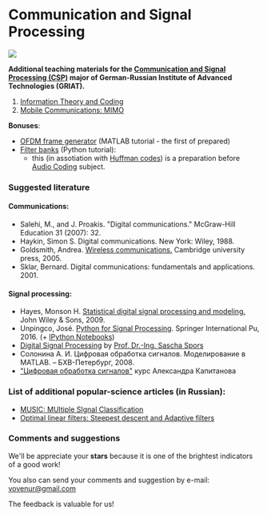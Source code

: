 # Communication and Signal Processing 

![](https://griat.kai.ru/documents/11766/5832734/GRIAT_Logo_small.png/b7879498-3575-4797-b725-f0e7eef9103e?t=1489845157157)


**Additional teaching materials for the [Communication and Signal Processing (CSP)](https://griat.kai.ru/communications-and-signal-processing) major of German-Russian Institute of Advanced Technologies (GRIAT).** 

1. [Information Theory and Coding](https://github.com/kirlf/CSP/blob/master/FEC/README.md)
2. [Mobile Communications: MIMO](https://github.com/kirlf/CSP/blob/master/MIMO/README.md)

**Bonuses**:
- [OFDM frame generator](https://github.com/kirlf/CSP/blob/master/Different/OFDM/README.md) (MATLAB tutorial - the first of prepared)
- [Filter banks](https://github.com/kirlf/CSP/blob/master/Different/DSP/FB.md) (Python tutorial): 
  - this (in assotiation with [Huffman codes](https://nbviewer.jupyter.org/format/slides/gist/kirlf/2eb242f225f9bfed4ecbfc8e1e2f5f71/Huffman%20codes.ipynb#/)) is a preparation before [Audio Coding](https://www.tu-ilmenau.de/mt/lehrveranstaltungen/lehre-fuer-master-mt/audio-coding/) subject.

### Suggested literature

#### Communications:
   * Salehi, M., and J. Proakis. "Digital communications." McGraw-Hill Education 31 (2007): 32.
   * Haykin, Simon S. Digital communications. New York: Wiley, 1988.
   * Goldsmith, Andrea. [Wireless communications.](http://wsl.stanford.edu/~andrea/Wireless/Book.pdf) Cambridge university press, 2005.
   * Sklar, Bernard. Digital communications: fundamentals and applications. 2001.

#### Signal processing:
  * Hayes, Monson H. [Statistical digital signal processing and modeling.](https://www.mathworks.com/matlabcentral/fileexchange/2183-statistical-digital-signal-processing-and-modeling?s_tid=prof_contriblnk) John Wiley & Sons, 2009.
  * Unpingco, José. [Python for Signal Processing](https://electrovolt.ir/wp-content/uploads/2017/07/Python_For_Signal_Processing_ElectroVolt.ir_.pdf). Springer International Pu, 2016. (+ [IPython Notebooks](https://github.com/unpingco/Python-for-Signal-Processing))
  * [Digital Signal Processing](https://dsp-nbsphinx.readthedocs.io/en/nbsphinx-experiment/index.html) by [Prof. Dr.-Ing. Sascha Spors](https://dsp-nbsphinx.readthedocs.io/en/nbsphinx-experiment/index.html)
  * Солонина А. И. Цифровая обработка сигналов. Моделирование в MATLAB. – БХВ-Петербург, 2008.
  * ["Цифровая обработка сигналов"](https://github.com/capitanov/dsp-theory) курс Александра Капитанова 

### List of additional popular-science articles (in Russian):

 - [MUSIC: MUltiple SIgnal Classification](https://habr.com/ru/post/446674/)
 - [Optimal linear filters: Steepest descent and Adaptive filters](https://habr.com/ru/post/455497/)

### Comments and suggestions

We'll be appreciate your **stars** because it is one of the brightest indicators of a good work!

You also can send your comments and suggestion by e-mail: vovenur@gmail.com

The feedback is valuable for us!
